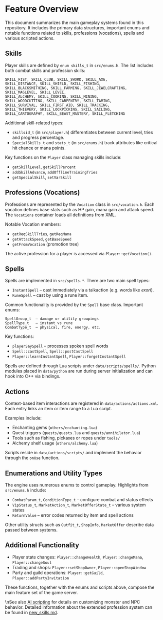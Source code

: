 # Feature Overview

This document summarizes the main gameplay systems found in this repository. It includes the primary data structures, important enums and notable functions related to skills, professions (vocations), spells and various scripted actions.

## Skills

Player skills are defined by `enum skills_t` in `src/enums.h`. The list includes both combat skills and profession skills:

```
SKILL_FIST, SKILL_CLUB, SKILL_SWORD, SKILL_AXE,
SKILL_DISTANCE, SKILL_SHIELD, SKILL_FISHING,
SKILL_BLACKSMITHING, SKILL_FARMING, SKILL_JEWELCRAFTING,
SKILL_MAGLEVEL, SKILL_LEVEL,
SKILL_ALCHEMY, SKILL_COOKING, SKILL_MINING,
SKILL_WOODCUTTING, SKILL_CARPENTRY, SKILL_TAMING,
SKILL_SURVIVAL, SKILL_FIRST_AID, SKILL_TRACKING,
SKILL_THIEVERY, SKILL_LOCKPICKING, SKILL_SAILING,
SKILL_CARTOGRAPHY, SKILL_BEAST_MASTERY, SKILL_FLETCHING
```

Additional skill-related types:

- `skillsid_t` (in `src/player.h`) differentiates between current level, tries and progress percentage.
- `SpecialSkills_t` and `stats_t` (in `src/enums.h`) track attributes like critical hit chance or mana points.

Key functions on the `Player` class managing skills include:

- `getSkillLevel`, `getSkillPercent`
- `addSkillAdvance`, `addOfflineTrainingTries`
- `getSpecialSkill`, `setVarSkill`

## Professions (Vocations)

Professions are represented by the `Vocation` class in `src/vocation.h`. Each vocation defines base stats such as HP gain, mana gain and attack speed. The `Vocations` container loads all definitions from XML.

Notable Vocation members:

- `getReqSkillTries`, `getReqMana`
- `getAttackSpeed`, `getBaseSpeed`
- `getFromVocation` (promotion tree)

The active profession for a player is accessed via `Player::getVocation()`.

## Spells

Spells are implemented in `src/spells.*`. There are two main spell types:

- `InstantSpell` – cast immediately via a talkaction (e.g. words like *exori*).
- `RuneSpell` – cast by using a rune item.

Common functionality is provided by the `Spell` base class. Important enums:

```
SpellGroup_t  – damage or utility groupings
SpellType_t   – instant vs rune
CombatType_t  – physical, fire, energy, etc.
```

Key functions:

- `playerSaySpell` – processes spoken spell words
- `Spell::castSpell`, `Spell::postCastSpell`
- `Player::learnInstantSpell`, `Player::forgetInstantSpell`

Spells are defined through Lua scripts under `data/scripts/spells/`.
Python modules placed in `data/python` are run during server initialization and can hook into C++ via bindings.

## Actions

Context-based item interactions are registered in `data/actions/actions.xml`. Each entry links an item or item range to a Lua script.

Examples include:

- Enchanting gems (`others/enchanting.lua`)
- Quest triggers (`quests/quests.lua` and `quests/annihilator.lua`)
- Tools such as fishing, pickaxes or ropes under `tools/`
- Alchemy shelf usage (`others/alchemy.lua`)

Scripts reside in `data/actions/scripts/` and implement the behavior through the `onUse` function.

## Enumerations and Utility Types

The engine uses numerous enums to control gameplay. Highlights from `src/enums.h` include:

- `CombatParam_t`, `ConditionType_t` – configure combat and status effects
- `VipStatus_t`, `MarketAction_t`, `MarketOfferState_t` – various system states
- `ReturnValue` – error codes returned by item and spell actions

Other utility structs such as `Outfit_t`, `ShopInfo`, `MarketOffer` describe data passed between systems.

## Additional Functionality

- Player state changes: `Player::changeHealth`, `Player::changeMana`, `Player::changeSoul`
- Trading and shops: `Player::setShopOwner`, `Player::openShopWindow`
- Party and guild operations: `Player::getGuild`, `Player::addPartyInvitation`

These functions, together with the enums and scripts above, compose the main feature set of the game server.

\nSee also [AI scripting](ai_scripting.md) for details on customizing monster and NPC behavior. Detailed information about the extended profession system can be found in [new_skills.md](new_skills.md).
